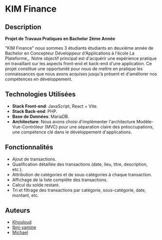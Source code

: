 # KIM Finance

## Description

**Projet de Travaux Pratiques en Bachelor 2ème Année**

"KIM Finance" nous sommes 3 étudiants étudiants en deuxième année de Bachelor en Concepteur Développeur d'Applications à l'école La Plateforme_. Notre objectif principal est d'acquérir une expérience pratique en travaillant sur les aspects front-end et back-end d'une application. Ce projet constitue une opportunité pour nous de mettre en pratique les connaissances que nous avons acquises jusqu'à présent et d'améliorer nos compétences en développement.

## Technologies Utilisées

- **Stack Front-end**: JavaScript, React + Vite.
- **Stack Back-end**: PHP.
- **Base de Données**: MariaDB.
- **Architecture**: Nous avons choisi d'implémenter l'architecture Modèle-Vue-Contrôleur (MVC) pour une séparation claire des préoccupations, une compétence clé dans le développement d'applications.

## Fonctionnalités

- Ajout de transactions.
- Qualification détaillée des transactions (date, lieu, titre, description, etc.).
- Attribution de catégories et de sous-catégories à chaque transaction.
- Affichage de la liste complète des transactions.
- Calcul du solde restant.
- Tri et filtrage des transactions par catégorie, sous-catégorie, date, montant, etc.

## Auteurs

- [Khouloud](https://github.com/khouloud-kartal)
- [Ibni-yamine](https://github.com/ibniyamine-chabane)
- [Michael](https://github.com/michael-bodjolle)

